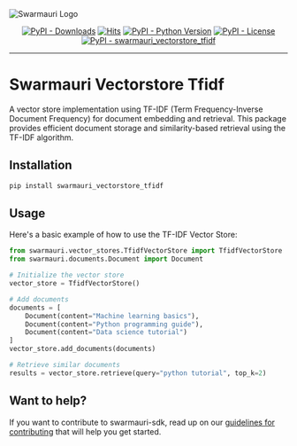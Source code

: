 
<picture>
  <source media="(prefers-color-scheme: dark)"  srcset="https://res.cloudinary.com/dryedzrlo/image/upload/v1757724629/swarmauri_brand_frag_light_mg8cmd.png">
  <source media="(prefers-color-scheme: light)" srcset="https://res.cloudinary.com/dryedzrlo/image/upload/v1757724629/swarmauri_brand_frag_dark_tzjuja.png">
  <!-- Fallback below (see #2) -->
  <img alt="Swarmauri Logo" src="https://res.cloudinary.com/dryedzrlo/image/upload/v1757724629/swarmauri_brand_frag_dark_tzjuja.png">
</picture>

<p align="center">
    <a href="https://pypi.org/project/swarmauri_vectorstore_tfidf/">
        <img src="https://img.shields.io/pypi/dm/swarmauri_vectorstore_tfidf" alt="PyPI - Downloads"/></a>
    <a href="https://hits.sh/github.com/swarmauri/swarmauri-sdk/tree/master/pkgs/standards/swarmauri_vectorstore_tfidf/">
        <img alt="Hits" src="https://hits.sh/github.com/swarmauri/swarmauri-sdk/tree/master/pkgs/standards/swarmauri_vectorstore_tfidf.svg"/></a>
    <a href="https://pypi.org/project/swarmauri_vectorstore_tfidf/">
        <img src="https://img.shields.io/pypi/pyversions/swarmauri_vectorstore_tfidf" alt="PyPI - Python Version"/></a>
    <a href="https://pypi.org/project/swarmauri_vectorstore_tfidf/">
        <img src="https://img.shields.io/pypi/l/swarmauri_vectorstore_tfidf" alt="PyPI - License"/></a>
    <a href="https://pypi.org/project/swarmauri_vectorstore_tfidf/">
        <img src="https://img.shields.io/pypi/v/swarmauri_vectorstore_tfidf?label=swarmauri_vectorstore_tfidf&color=green" alt="PyPI - swarmauri_vectorstore_tfidf"/></a>
</p>

---

# Swarmauri Vectorstore Tfidf

A vector store implementation using TF-IDF (Term Frequency-Inverse Document Frequency) for document embedding and retrieval. This package provides efficient document storage and similarity-based retrieval using the TF-IDF algorithm.

## Installation

```bash
pip install swarmauri_vectorstore_tfidf
```

## Usage

Here's a basic example of how to use the TF-IDF Vector Store:

```python
from swarmauri.vector_stores.TfidfVectorStore import TfidfVectorStore
from swarmauri.documents.Document import Document

# Initialize the vector store
vector_store = TfidfVectorStore()

# Add documents
documents = [
    Document(content="Machine learning basics"),
    Document(content="Python programming guide"),
    Document(content="Data science tutorial")
]
vector_store.add_documents(documents)

# Retrieve similar documents
results = vector_store.retrieve(query="python tutorial", top_k=2)
```

## Want to help?

If you want to contribute to swarmauri-sdk, read up on our [guidelines for contributing](https://github.com/swarmauri/swarmauri-sdk/blob/master/contributing.md) that will help you get started.

